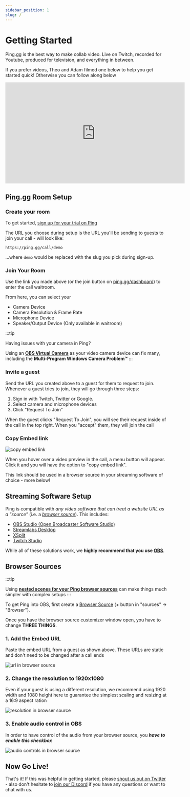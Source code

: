 ```yaml
---
sidebar_position: 1
slug: /
---
```


# Getting Started

Ping.gg is the best way to make collab video. Live on Twitch, recorded for Youtube, produced for television, and everything in between.

If you prefer videos, Theo and Adam filmed one below to help you get started quick! Otherwise you can follow along below

<div style={{ width: "100%", display: "flex", justifyContent: "center" }}><iframe width="560" height="315" src="https://www.youtube.com/embed/inSIW-m2Oq0" title="Ping.gg Tutorial" frameborder="0" allow="accelerometer; autoplay; clipboard-write; encrypted-media; gyroscope; picture-in-picture; fullscreen" allowfullscreen></iframe></div>

## Ping.gg Room Setup

### Create your room

To get started, [sign up for your trial on Ping](https://ping.gg/pricing)

The URL you choose during setup is the URL you'll be sending to guests to join your call - will look like:

```
https://ping.gg/call/demo
```

...where `demo` would be replaced with the slug you pick during sign-up.

### Join Your Room

Use the link you made above (or the join button on [ping.gg/dashboard](https://ping.gg/dashboard)) to enter the call waitroom.

From here, you can select your

- Camera Device
- Camera Resolution & Frame Rate
- Microphone Device
- Speaker/Output Device (Only available in waitroom)

:::tip

Having issues with your camera in Ping?

Using an [**OBS Virtual Camera**](/advanced-obs/virtual-cam) as your video camera device can fix many, including the **Multi-Program Windows Camera Problem™️**
:::

### Invite a guest

Send the URL you created above to a guest for them to request to join. Whenever a guest tries to join, they will go through three steps:

1. Sign in with Twitch, Twitter or Google.
2. Select camera and microphone devices
3. Click "Request To Join"

When the guest clicks "Request To Join", you will see their request inside of the call in the top right. When you "accept" them, they will join the call

### Copy Embed link

![copy embed link](./img/guest-flow/copy-embed.png)

When you hover over a video preview in the call, a menu button will appear. Click it and you will have the option to "copy embed link".

This link should be used in a browser source in your streaming software of choice - more below!

## Streaming Software Setup

Ping is compatible with _any video software that can treat a website URL as a "source"_ (i.e. a [_browser source_](https://obsproject.com/eu/kb/browser-source)). This includes:

- [OBS Studio (Open Broadcaster Software Studio)](https://obsproject.com/)
- [Streamlabs Desktop](https://streamlabs.com/)
- [XSplit](https://www.xsplit.com/)
- [Twitch Studio](https://www.twitch.tv/broadcast/studio)

While all of these solutions work, we **highly recommend that you use [OBS](https://obsproject.com/)**.

## Browser Sources

:::tip

Using **[nested scenes for your Ping browser sources](/advanced-obs/scene-as-source)** can make things much simpler with complex setups
:::

To get Ping into OBS, first create a [Browser Source](https://obsproject.com/eu/kb/browser-source) (+ button in "sources" -> "Browser").

Once you have the browser source customizer window open, you have to change **THREE THINGS**.

### 1. Add the Embed URL

Paste the embed URL from a guest as shown above. These URLs are static and don't need to be changed after a call ends

![url in browser source](./img/browser-sources/browser-source-1.png)

### 2. Change the resolution to 1920x1080

Even if your guest is using a different resolution, we recommend using 1920 width and 1080 height here to guarantee the simplest scaling and resizing at a 16:9 aspect ration

![resolution in browser source](./img/browser-sources/browser-source-2.png)

### 3. Enable audio control in OBS

In order to have control of the audio from your browser source, you _**have to enable this checkbox**_

![audio controls in browser source](./img/browser-sources/browser-source-3.png)

## Now Go Live!

That's it! If this was helpful in getting started, please [shout us out on Twitter](https://twitter.com/pingdotgg) - also don't hesitate to [join our Discord](https://discord.gg/pinglabs) if you have any questions or want to chat with us.
